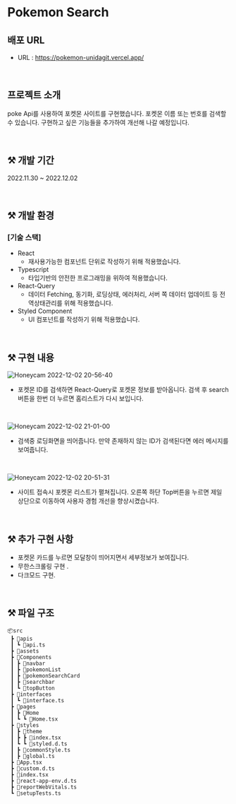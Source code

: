 # Pokemon Search

## 배포 URL

- URL : https://pokemon-unidagit.vercel.app/

<br>

## 프로젝트 소개

poke Api를 사용하여 포켓몬 사이트를 구현했습니다.
포켓몬 이름 또는 번호를 검색할 수 있습니다. 구현하고 싶은 기능들을 추가하여 개선해 나갈 예정입니다.

<br>

## ⚒ 개발 기간

2022.11.30 ~ 2022.12.02

<br>

## ⚒ 개발 환경

### [기술 스택]

- React
  - 재사용가능한 컴포넌트 단위로 작성하기 위해 적용했습니다.
- Typescript
  - 타입기반의 안전한 프로그래밍을 위하여 적용했습니다.
- React-Query
  - 데이터 Fetching, 동기화, 로딩상태, 에러처리, 서버 쪽 데이터 업데이트 등 전역상태관리를 위해 적용했습니다.
- Styled Component
  - UI 컴포넌트를 작성하기 위해 적용했습니다.

<br>

## ⚒ 구현 내용

![Honeycam 2022-12-02 20-56-40](https://user-images.githubusercontent.com/102465469/205287702-803c5023-13bd-460d-bbd4-0ba9a81bfd08.gif)

- 포켓몬 ID를 검색하면 React-Query로 포켓몬 정보를 받아옵니다. 검색 후 search 버튼을 한번 더 누르면 홈리스트가 다시 보입니다.

<br>

![Honeycam 2022-12-02 21-01-00](https://user-images.githubusercontent.com/102465469/205288760-85d33910-a934-4605-b1e0-8e7c380d1d70.gif)

- 검색중 로딩화면을 띄어줍니다. 만약 존재하지 않는 ID가 검색된다면 에러 메시지를 보여줍니다.

<br>

![Honeycam 2022-12-02 20-51-31](https://user-images.githubusercontent.com/102465469/205286969-a2d8f454-63a9-4d39-873d-25d3b7d20bae.gif)

- 사이트 접속시 포켓몬 리스트가 펼쳐집니다. 오른쪽 하단 Top버튼을 누르면 제일 상단으로 이동하여 사용자 경험 개선을 향상시켰습니다.

<br>

## ⚒ 추가 구현 사항

- 포켓몬 카드를 누르면 모달창이 띄어지면서 세부정보가 보여집니다.
- 무한스크롤링 구현 .
- 다크모드 구현.

<br>

## ⚒ 파일 구조

```
📦src
 ┣ 📂apis
 ┃ ┗ 📜api.ts
 ┣ 📂assets
 ┣ 📂Components
 ┃ ┣ 📂navbar
 ┃ ┣ 📂pokemonList
 ┃ ┣ 📂pokemonSearchCard
 ┃ ┣ 📂searchbar
 ┃ ┗ 📂topButton
 ┣ 📂interfaces
 ┃ ┗ 📜interface.ts
 ┣ 📂pages
 ┃ ┣ 📂Home
 ┃ ┗ ┗ 📜Home.tsx
 ┣ 📂styles
 ┃ ┣ 📂theme
 ┃ ┣ ┣ 📜index.tsx
 ┃ ┗ ┗ 📜styled.d.ts
 ┃ ┣ 📜commonStyle.ts
 ┃ ┣ 📜global.ts
 ┣ 📜App.tsx
 ┣ 📜custom.d.ts
 ┣ 📜index.tsx
 ┣ 📜react-app-env.d.ts
 ┣ 📜reportWebVitals.ts
 ┗ 📜setupTests.ts

```
